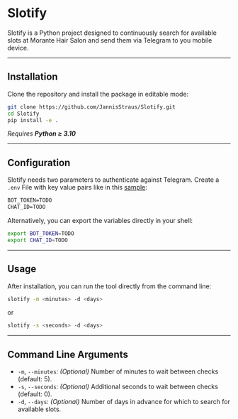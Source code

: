 # Slotify

Slotify is a Python project designed to continuously
search for available slots at Morante Hair Salon and
send them via Telegram to you mobile device.

---

## Installation

Clone the repository and install the package in editable mode:

```bash
git clone https://github.com/JannisStraus/Slotify.git
cd Slotify
pip install -e .
```

*Requires **Python ≥ 3.10***

---

## Configuration

Slotify needs two parameters to authenticate against Telegram.
Create a `.env` File with key value pairs like in this [sample](.env_sample):

```txt
BOT_TOKEN=TODO
CHAT_ID=TODO
```

Alternatively, you can export the variables directly in your shell:

```bash
export BOT_TOKEN=TODO
export CHAT_ID=TODO
```

---

## Usage

After installation, you can run the tool directly from the command line:

```bash
slotify -m <minutes> -d <days>
```

or

```bash
slotify -s <seconds> -d <days>
```

---

## Command Line Arguments

- `-m`, `--minutes`: *(Optional)* Number of minutes
to wait between checks (default: 5).
- `-s`, `--seconds`: *(Optional)* Additional seconds
to wait between checks (default: 0).
- `-d`, `--days`: *(Optional)* Number of days in advance
for which to search for available slots.
